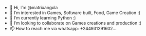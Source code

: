 - 👋 Hi, I’m @matrixangola
- 👀 I’m interested in Games, Software built, Food, Game Creation :)
- 🌱 I’m currently learning Python :) 
- 💞️ I’m looking to collaborate on Games creations and production :) 
- 📫 How to reach me via whatsapp: +244931291602...

<!---
matrixangola/matrixangola is a ✨ special ✨ repository because its `README.md` (this file) appears on your GitHub profile.
You can click the Preview link to take a look at your changes.
--->
